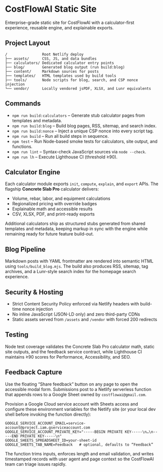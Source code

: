 # CostFlowAI Static Site

Enterprise-grade static site for CostFlowAI with a calculator-first experience, reusable engine, and explainable exports.

## Project Layout

```
/                Root Netlify deploy
├── assets/      CSS, JS, and data bundles
├── calculators/ Dedicated calculator entry points
├── blog/        Generated blog output (run build:blog)
├── content/     Markdown sources for posts
├── templates/   HTML templates used by build tools
├── tools/       Node scripts for blog, search, and CSP nonce injection
└── vendor/      Locally vendored jsPDF, XLSX, and Lunr equivalents
```

## Commands

- `npm run build:calculators` – Generate stub calculator pages from templates and metadata.
- `npm run build:blog` – Build blog pages, RSS, sitemap, and search index.
- `npm run build:nonce` – Inject a unique CSP nonce into every script tag.
- `npm run build` – Run all build steps in sequence.
- `npm test` – Run Node-based smoke tests for calculators, site output, and functions.
- `npm run lint` – Syntax-check JavaScript sources via `node --check`.
- `npm run lh` – Execute Lighthouse CI (threshold ≥90).

## Calculator Engine

Each calculator module exports `init`, `compute`, `explain`, and `export` APIs. The flagship **Concrete Slab Pro** calculator delivers:

- Volume, rebar, labor, and equipment calculations
- Regionalized pricing with override badges
- Explainable math and accessible results
- CSV, XLSX, PDF, and print-ready exports

Additional calculators ship as structured stubs generated from shared templates and metadata, keeping markup in sync with the engine while remaining ready for future feature build-out.

## Blog Pipeline

Markdown posts with YAML frontmatter are rendered into semantic HTML using `tools/build_blog.mjs`. The build also produces RSS, sitemap, tag archives, and a Lunr-style search index for the homepage search experience.

## Security & Hosting

- Strict Content Security Policy enforced via Netlify headers with build-time nonce injection
- No inline JavaScript (JSON-LD only) and zero third-party CDNs
- Static assets served from `/assets` and `/vendor` with forced 200 redirects

## Testing

Node test coverage validates the Concrete Slab Pro calculator math, static site outputs, and the feedback service contract, while Lighthouse CI maintains ≥90 scores for Performance, Accessibility, and SEO.

## Feedback Capture

Use the floating “Share feedback” button on any page to open the accessible modal form. Submissions post to a Netlify serverless function that appends rows to a Google Sheet owned by `costflowai@gmail.com`.

Provision a Google Cloud service account with Sheets access and configure these environment variables for the Netlify site (or your local dev shell before invoking the function directly):

```
GOOGLE_SERVICE_ACCOUNT_EMAIL=service-account@project.iam.gserviceaccount.com
GOOGLE_SERVICE_ACCOUNT_PRIVATE_KEY="-----BEGIN PRIVATE KEY-----\n…\n-----END PRIVATE KEY-----\n"
GOOGLE_SHEETS_SPREADSHEET_ID=your-sheet-id
GOOGLE_SHEETS_TAB_NAME=Feedback   # optional, defaults to “Feedback”
```

The function trims inputs, enforces length and email validation, and writes timestamped records with user agent and page context so the CostFlowAI team can triage issues rapidly.
